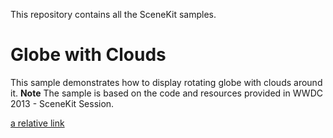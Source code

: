 This repository contains all the SceneKit samples.

# Globe with Clouds
This sample demonstrates how to display rotating globe with clouds around it.
**Note** The sample is based on the code and resources provided in WWDC 2013 - SceneKit Session.

[a relative link](earthWithCloud.md)
